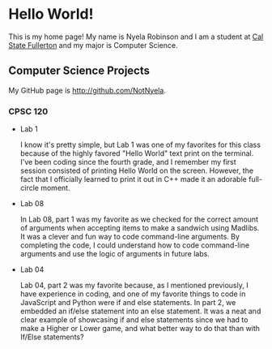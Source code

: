 # Hello World!

This is my home page! My name is Nyela Robinson and I am a student at [Cal State Fullerton](http://www.fullerton.edu/) and my major is Computer Science.

## Computer Science Projects

My GitHub page is http://github.com/NotNyela.

### CPSC 120

* Lab 1

    I know it's pretty simple, but Lab 1 was one of my favorites for this
    class because of the highly favored "Hello World" text print on the
    terminal. I've been coding since the fourth grade, and I remember my
    first session consisted of printing Hello World on the screen. However,
    the fact that I officially learned to print it out in C++ made it an
    adorable full-circle moment.

* Lab 08

    In Lab 08, part 1 was my favorite as we checked for the correct amount
    of arguments when accepting items to make a sandwich using Madlibs. It
    was a clever and fun way to code command-line arguments. By completing
    the code, I could understand how to code command-line arguments and use
    the logic of arguments in future labs.

* Lab 04

    Lab 04, part 2 was my favorite because, as I mentioned previously, I
    have experience in coding, and one of my favorite things to code in
    JavaScript and Python were if and else statements. In part 2, we
    embedded an if/else statement into an else statement. It was a neat and
    clear example of showcasing if and else statements since we had to make
    a Higher or Lower game, and what better way to do that than with If/Else
    statements?
